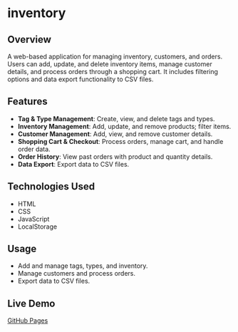 # inventory

## Overview
A web-based application for managing inventory, customers, and orders. Users can add, update, and delete inventory items, manage customer details, and process orders through a shopping cart. It includes filtering options and data export functionality to CSV files.

## Features
- **Tag & Type Management**: Create, view, and delete tags and types.
- **Inventory Management**: Add, update, and remove products; filter items.
- **Customer Management**: Add, view, and remove customer details.
- **Shopping Cart & Checkout**: Process orders, manage cart, and handle order data.
- **Order History**: View past orders with product and quantity details.
- **Data Export**: Export data to CSV files.

## Technologies Used
- HTML
- CSS
- JavaScript
- LocalStorage

## Usage
- Add and manage tags, types, and inventory.
- Manage customers and process orders.
- Export data to CSV files.

## Live Demo
[GitHub Pages](https://rezwanakarim.github.io/inventory-system/)

